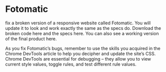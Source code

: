 # Fotomatic


fix a broken version of a responsive website called Fotomatic. You will update it to look and work exactly the same as the specs do. Download the broken code here and the specs here. You can also see a working version of the final product here.

As you fix Fotomatic’s bugs, remember to use the skills you acquired in the Chrome DevTools article to help you decipher and update the site’s CSS. Chrome DevTools are essential for debugging – they allow you to view current style values, toggle rules, and test different rule values.
